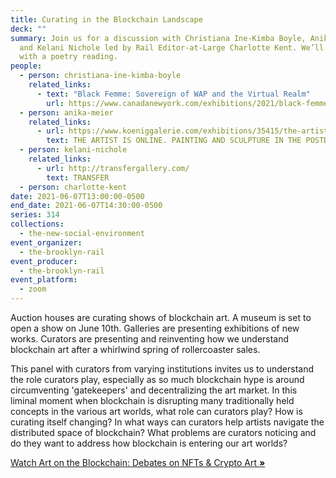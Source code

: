 ```yaml
---
title: Curating in the Blockchain Landscape
deck: ""
summary: Join us for a discussion with Christiana Ine-Kimba Boyle, Anika Meier,
  and Kelani Nichole led by Rail Editor-at-Large Charlotte Kent. We’ll conclude
  with a poetry reading.
people:
  - person: christiana-ine-kimba-boyle
    related_links:
      - text: "Black Femme: Sovereign of WAP and the Virtual Realm"
        url: https://www.canadanewyork.com/exhibitions/2021/black-femme-sovereign-of-wap-and-the-virtual-realm/
  - person: anika-meier
    related_links:
      - url: https://www.koeniggalerie.com/exhibitions/35415/the-artist-is-online/
        text: THE ARTIST IS ONLINE. PAINTING AND SCULPTURE IN THE POSTDIGITAL AGE
  - person: kelani-nichole
    related_links:
      - url: http://transfergallery.com/
        text: TRANSFER
  - person: charlotte-kent
date: 2021-06-07T13:00:00-0500
end_date: 2021-06-07T14:30:00-0500
series: 314
collections:
  - the-new-social-environment
event_organizer:
  - the-brooklyn-rail
event_producer:
  - the-brooklyn-rail
event_platform:
  - zoom
---
```

Auction houses are curating shows of blockchain art. A museum is set to open a show on June 10th. Galleries are presenting exhibitions of new works. Curators are presenting and reinventing how we understand blockchain art after a whirlwind spring of rollercoaster sales. 

This panel with curators from varying institutions invites us to understand the role curators play, especially as so much blockchain hype is around circumventing 'gatekeepers' and decentralizing the art market. In this liminal moment when blockchain is disrupting many traditionally held concepts in the various art worlds, what role can curators play? How is curating itself changing? In what ways can curators help artists navigate the distributed space of blockchain? What problems are curators noticing and do they want to address how blockchain is entering our art worlds?

[Watch Art on the Blockchain: Debates on NFTs & Crypto Art **»**](https://brooklynrail.org/events/2021/03/16/art-on-the-blockchain-debates-on-nfts-crypto-art/)